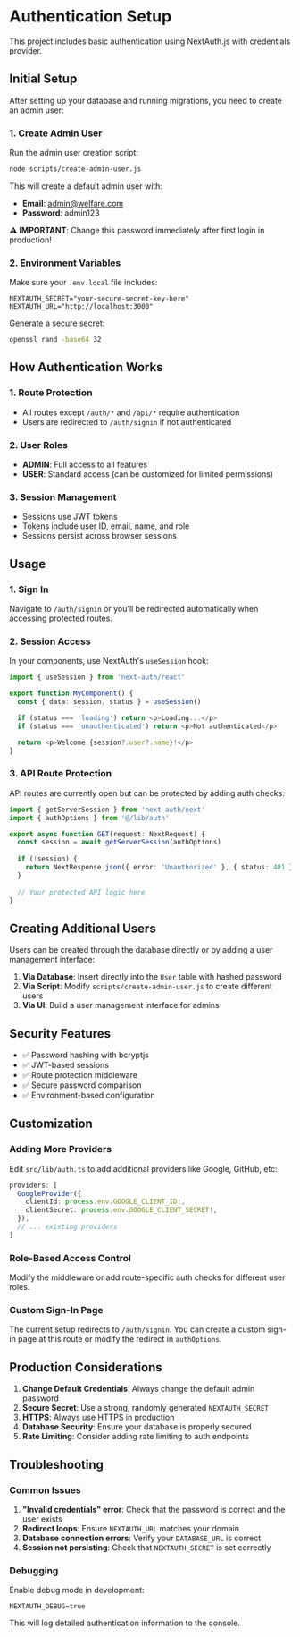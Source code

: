 # Authentication Setup

This project includes basic authentication using NextAuth.js with credentials provider.

## Initial Setup

After setting up your database and running migrations, you need to create an admin user:

### 1. Create Admin User

Run the admin user creation script:

```bash
node scripts/create-admin-user.js
```

This will create a default admin user with:
- **Email**: admin@welfare.com
- **Password**: admin123

**⚠️ IMPORTANT**: Change this password immediately after first login in production!

### 2. Environment Variables

Make sure your `.env.local` file includes:

```env
NEXTAUTH_SECRET="your-secure-secret-key-here"
NEXTAUTH_URL="http://localhost:3000"
```

Generate a secure secret:
```bash
openssl rand -base64 32
```

## How Authentication Works

### 1. Route Protection
- All routes except `/auth/*` and `/api/*` require authentication
- Users are redirected to `/auth/signin` if not authenticated

### 2. User Roles
- **ADMIN**: Full access to all features
- **USER**: Standard access (can be customized for limited permissions)

### 3. Session Management
- Sessions use JWT tokens
- Tokens include user ID, email, name, and role
- Sessions persist across browser sessions

## Usage

### 1. Sign In
Navigate to `/auth/signin` or you'll be redirected automatically when accessing protected routes.

### 2. Session Access
In your components, use NextAuth's `useSession` hook:

```typescript
import { useSession } from 'next-auth/react'

export function MyComponent() {
  const { data: session, status } = useSession()

  if (status === 'loading') return <p>Loading...</p>
  if (status === 'unauthenticated') return <p>Not authenticated</p>

  return <p>Welcome {session?.user?.name}!</p>
}
```

### 3. API Route Protection
API routes are currently open but can be protected by adding auth checks:

```typescript
import { getServerSession } from 'next-auth/next'
import { authOptions } from '@/lib/auth'

export async function GET(request: NextRequest) {
  const session = await getServerSession(authOptions)
  
  if (!session) {
    return NextResponse.json({ error: 'Unauthorized' }, { status: 401 })
  }
  
  // Your protected API logic here
}
```

## Creating Additional Users

Users can be created through the database directly or by adding a user management interface:

1. **Via Database**: Insert directly into the `User` table with hashed password
2. **Via Script**: Modify `scripts/create-admin-user.js` to create different users
3. **Via UI**: Build a user management interface for admins

## Security Features

- ✅ Password hashing with bcryptjs
- ✅ JWT-based sessions
- ✅ Route protection middleware
- ✅ Secure password comparison
- ✅ Environment-based configuration

## Customization

### Adding More Providers
Edit `src/lib/auth.ts` to add additional providers like Google, GitHub, etc:

```typescript
providers: [
  GoogleProvider({
    clientId: process.env.GOOGLE_CLIENT_ID!,
    clientSecret: process.env.GOOGLE_CLIENT_SECRET!,
  }),
  // ... existing providers
]
```

### Role-Based Access Control
Modify the middleware or add route-specific auth checks for different user roles.

### Custom Sign-In Page
The current setup redirects to `/auth/signin`. You can create a custom sign-in page at this route or modify the redirect in `authOptions`.

## Production Considerations

1. **Change Default Credentials**: Always change the default admin password
2. **Secure Secret**: Use a strong, randomly generated `NEXTAUTH_SECRET`
3. **HTTPS**: Always use HTTPS in production
4. **Database Security**: Ensure your database is properly secured
5. **Rate Limiting**: Consider adding rate limiting to auth endpoints

## Troubleshooting

### Common Issues

1. **"Invalid credentials" error**: Check that the password is correct and the user exists
2. **Redirect loops**: Ensure `NEXTAUTH_URL` matches your domain
3. **Database connection errors**: Verify your `DATABASE_URL` is correct
4. **Session not persisting**: Check that `NEXTAUTH_SECRET` is set correctly

### Debugging

Enable debug mode in development:
```env
NEXTAUTH_DEBUG=true
```

This will log detailed authentication information to the console.
